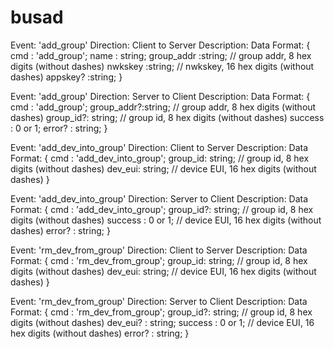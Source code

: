 # busad
Event:          'add_group'
Direction:      Client to Server
Description:
Data Format:
{
    cmd     :   'add_group';
    name    :   string;
    group_addr  :string;                // group addr, 8 hex digits (without dashes)
    nwkskey     :string;                // nwkskey, 16 hex digits (without dashes)
    appskey?    :string;
}

Event:          'add_group'
Direction:      Server to Client
Description:
Data Format:
{
    cmd     :   'add_group';
    group_addr?:string;                 // group addr, 8 hex digits (without dashes)
    group_id?:  string;                 // group id, 8 hex digits (without dashes)
    success :   0 or 1;
    error?  :   string;
}

Event:          'add_dev_into_group'
Direction:      Client to Server
Description:
Data Format:
{
    cmd     :   'add_dev_into_group';
    group_id:   string;                 // group id, 8 hex digits (without dashes)
    dev_eui:    string;                 // device EUI, 16 hex digits (without dashes)
}

Event:          'add_dev_into_group'
Direction:      Server to Client
Description:
Data Format:
{
    cmd     :   'add_dev_into_group';
    group_id?:  string;                 // group id, 8 hex digits (without dashes)
    success :   0 or 1;                 // device EUI, 16 hex digits (without dashes)
    error?  :   string;
}

Event:          'rm_dev_from_group'
Direction:      Client to Server
Description:
Data Format:
{
    cmd     :   'rm_dev_from_group';
    group_id:   string;                 // group id, 8 hex digits (without dashes)
    dev_eui:    string;                 // device EUI, 16 hex digits (without dashes)
}

Event:          'rm_dev_from_group'
Direction:      Server to Client
Description:
Data Format:
{
    cmd     :   'rm_dev_from_group';
    group_id?:  string;                 // group id, 8 hex digits (without dashes)
    dev_eui? :   string;
    success :   0 or 1;                 // device EUI, 16 hex digits (without dashes)
    error?  :   string;
}
